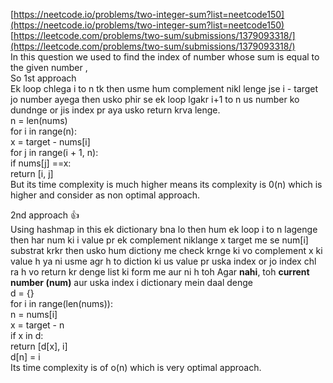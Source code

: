 [https://neetcode.io/problems/two-integer-sum?list=neetcode150](https://neetcode.io/problems/two-integer-sum?list=neetcode150)  
[https://leetcode.com/problems/two-sum/submissions/1379093318/](https://leetcode.com/problems/two-sum/submissions/1379093318/)  
In this question we used to find the index of number whose sum is equal to the given number ,  
So 1st approach  
Ek loop chlega i to n tk then usme hum complement nikl lenge jse i \- target jo number ayega then usko phir se ek loop lgakr i+1 to n us number ko dundnge or jis index pr aya usko return krva lenge.   
  	   n \= len(nums)  
         for i in range(n):  
             x \= target \- nums\[i\]  
             for j in range(i \+ 1, n):  
                 if nums\[j\] \==x:  
                     return \[i, j\]  
But its time complexity is much higher means its complexity is 0(n) which is higher and consider as non optimal approach.

2nd approach 👍  
Using hashmap in this ek dictionary bna lo then hum ek loop i to n lagenge then har num ki  i value pr ek complement niklange x target me se num\[i\] substrat krkr then  usko hum dictiony me check krnge ki vo complement x ki value h ya ni usme agr h to diction ki us value pr uska index or jo index chl ra h vo return kr denge list ki form me aur ni h toh Agar **nahi**, toh **current number (num)** aur uska index i dictionary mein daal denge   
 	  d \= {}  
        for i in range(len(nums)):    
            n \= nums\[i\]    
            x \= target \- n  
            if x in d:  
                return \[d\[x\], i\]  
            d\[n\] \= i  
Its time complexity is of o(n) which is very optimal approach.